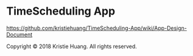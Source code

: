 # TimeScheduling App

https://github.com/kristiehuang/TimeScheduling-App/wiki/App-Design-Document

Copyright © 2018 Kristie Huang. All rights reserved.
